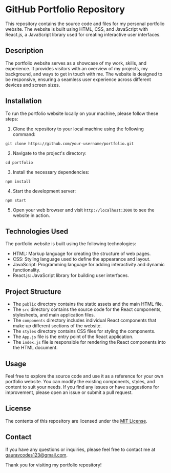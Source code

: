 # GitHub Portfolio Repository

This repository contains the source code and files for my personal portfolio website. The website is built using HTML, CSS, and JavaScript with React.js, a JavaScript library used for creating interactive user interfaces.

## Description

The portfolio website serves as a showcase of my work, skills, and experience. It provides visitors with an overview of my projects, my background, and ways to get in touch with me. The website is designed to be responsive, ensuring a seamless user experience across different devices and screen sizes.

## Installation

To run the portfolio website locally on your machine, please follow these steps:

1. Clone the repository to your local machine using the following command:

```shell
git clone https://github.com/your-username/portfolio.git
```

2. Navigate to the project's directory:

```shell
cd portfolio
```

3. Install the necessary dependencies:

```shell
npm install
```

4. Start the development server:

```shell
npm start
```

5. Open your web browser and visit `http://localhost:3000` to see the website in action.

## Technologies Used

The portfolio website is built using the following technologies:

- HTML: Markup language for creating the structure of web pages.
- CSS: Styling language used to define the appearance and layout.
- JavaScript: Programming language for adding interactivity and dynamic functionality.
- React.js: JavaScript library for building user interfaces.

## Project Structure

- The `public` directory contains the static assets and the main HTML file.
- The `src` directory contains the source code for the React components, stylesheets, and main application files.
- The `components` directory includes individual React components that make up different sections of the website.
- The `styles` directory contains CSS files for styling the components.
- The `App.js` file is the entry point of the React application.
- The `index.js` file is responsible for rendering the React components into the HTML document.

## Usage

Feel free to explore the source code and use it as a reference for your own portfolio website. You can modify the existing components, styles, and content to suit your needs. If you find any issues or have suggestions for improvement, please open an issue or submit a pull request.

## License

The contents of this repository are licensed under the [MIT License](LICENSE).

## Contact

If you have any questions or inquiries, please feel free to contact me at [gauravcodes123@gmail.com](mailto:your-email@example.com).

Thank you for visiting my portfolio repository!
